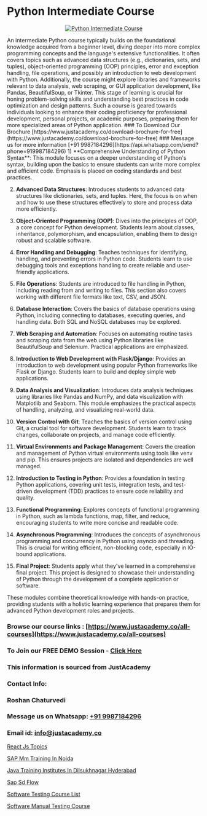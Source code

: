 # Python Intermediate Course

<p align="center">
  <a href="https://justacademy.co/course-detail/python-training">
    <img src="https://justacademy.co/storage2/course_image/1709713400_course_image.webp" alt="Python Intermediate Course">
  </a>
</p>
An intermediate Python course typically builds on the foundational knowledge acquired from a beginner level, diving deeper into more complex programming concepts and the language's extensive functionalities. It often covers topics such as advanced data structures (e.g., dictionaries, sets, and tuples), object-oriented programming (OOP) principles, error and exception handling, file operations, and possibly an introduction to web development with Python. Additionally, the course might explore libraries and frameworks relevant to data analysis, web scraping, or GUI application development, like Pandas, BeautifulSoup, or Tkinter. This stage of learning is crucial for honing problem-solving skills and understanding best practices in code optimization and design patterns. Such a course is geared towards individuals looking to enhance their coding proficiency for professional development, personal projects, or academic purposes, preparing them for more specialized areas of Python application.
### To Download Our Brochure [https://www.justacademy.co/download-brochure-for-free](https://www.justacademy.co/download-brochure-for-free)
### Message us for more information [+91 9987184296](https://api.whatsapp.com/send?phone=919987184296)
1) **Comprehensive Understanding of Python Syntax**: This module focuses on a deeper understanding of Python's syntax, building upon the basics to ensure students can write more complex and efficient code. Emphasis is placed on coding standards and best practices.

2) **Advanced Data Structures**: Introduces students to advanced data structures like dictionaries, sets, and tuples. Here, the focus is on when and how to use these structures effectively to store and process data more efficiently.

3) **Object-Oriented Programming (OOP)**: Dives into the principles of OOP, a core concept for Python development. Students learn about classes, inheritance, polymorphism, and encapsulation, enabling them to design robust and scalable software.

4) **Error Handling and Debugging**: Teaches techniques for identifying, handling, and preventing errors in Python code. Students learn to use debugging tools and exceptions handling to create reliable and user-friendly applications.

5) **File Operations**: Students are introduced to file handling in Python, including reading from and writing to files. This section also covers working with different file formats like text, CSV, and JSON.

6) **Database Interaction**: Covers the basics of database operations using Python, including connecting to databases, executing queries, and handling data. Both SQL and NoSQL databases may be explored.

7) **Web Scraping and Automation**: Focuses on automating routine tasks and scraping data from the web using Python libraries like BeautifulSoup and Selenium. Practical applications are emphasized.

8) **Introduction to Web Development with Flask/Django**: Provides an introduction to web development using popular Python frameworks like Flask or Django. Students learn to build and deploy simple web applications.

9) **Data Analysis and Visualization**: Introduces data analysis techniques using libraries like Pandas and NumPy, and data visualization with Matplotlib and Seaborn. This module emphasizes the practical aspects of handling, analyzing, and visualizing real-world data.

10) **Version Control with Git**: Teaches the basics of version control using Git, a crucial tool for software development. Students learn to track changes, collaborate on projects, and manage code efficiently.

11) **Virtual Environments and Package Management**: Covers the creation and management of Python virtual environments using tools like venv and pip. This ensures projects are isolated and dependencies are well managed.

12) **Introduction to Testing in Python**: Provides a foundation in testing Python applications, covering unit tests, integration tests, and test-driven development (TDD) practices to ensure code reliability and quality.

13) **Functional Programming**: Explores concepts of functional programming in Python, such as lambda functions, map, filter, and reduce, encouraging students to write more concise and readable code.

14) **Asynchronous Programming**: Introduces the concepts of asynchronous programming and concurrency in Python using asyncio and threading. This is crucial for writing efficient, non-blocking code, especially in IO-bound applications.

15) **Final Project**: Students apply what they've learned in a comprehensive final project. This project is designed to showcase their understanding of Python through the development of a complete application or software.

These modules combine theoretical knowledge with hands-on practice, providing students with a holistic learning experience that prepares them for advanced Python development roles and projects.

### Browse our course links : [https://www.justacademy.co/all-courses](https://www.justacademy.co/all-courses) 
### To Join our FREE DEMO Session - [Click Here](https://www.justacademy.co/register-for-course-demo)


### This information is sourced from JustAcademy
### Contact Info:
### Roshan Chaturvedi
### Message us on Whatsapp: [+91 9987184296](https://api.whatsapp.com/send?phone=919987184296)
### Email id: [info@justacademy.co](mailto:info@justacademy.co)
                
[React Js Topics](https://www.linkedin.com/pulse/react-js-topics-justacademy-brisbane-fsjke?trackingId=5mcaRugbEbiwn%2BKR74MFVQ%3D%3D&lipi=urn%3Ali%3Apage%3Ad_flagship3_company_admin%3B5cPDORNwQlqWF%2BECY5%2Fsgw%3D%3D)

[SAP Mm Training In Noida](https://www.linkedin.com/pulse/sap-mm-training-noida-justacademy-bay-area-tup5f/)

[Java Training Institutes In Dilsukhnagar Hyderabad](https://medium.com/@namusn/java-training-institutes-in-dilsukhnagar-hyderabad-a78e5bd0b7b0)

[Sap Sd Flow](https://medium.com/@negishivu99/sap-sd-flow-269c6518c91e)

[Software Testing Course List](https://justacademyin.github.io/justacademy/software-testing-course-list)

[Software Manual Testing Course](https://justacademyin.github.io/justacademy/software-manual-testing-course)

